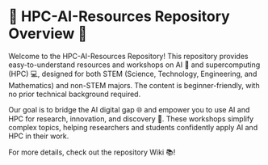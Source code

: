 # 🚀 HPC-AI-Resources Repository Overview 🌟

Welcome to the HPC-AI-Resources Repository!
This repository provides easy-to-understand resources and workshops on AI 🤖 and supercomputing (HPC) 💻, designed for both STEM (Science, Technology, Engineering, and Mathematics) and non-STEM majors. The content is beginner-friendly, with no prior technical background required.

Our goal is to bridge the AI digital gap 🌐 and empower you to use AI and HPC for research, innovation, and discovery 🌟. These workshops simplify complex topics, helping researchers and students confidently apply AI and HPC in their work.

For more details, check out the repository Wiki 📚!







